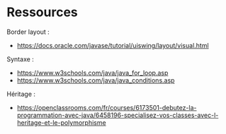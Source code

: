# Ressources

Border layout :
- https://docs.oracle.com/javase/tutorial/uiswing/layout/visual.html

Syntaxe : 
- https://www.w3schools.com/java/java_for_loop.asp
- https://www.w3schools.com/java/java_conditions.asp

Héritage :
- https://openclassrooms.com/fr/courses/6173501-debutez-la-programmation-avec-java/6458196-specialisez-vos-classes-avec-l-heritage-et-le-polymorphisme
